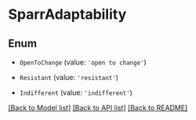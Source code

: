 # SparrAdaptability


## Enum

* `OpenToChange` (value: `'open to change'`)

* `Resistant` (value: `'resistant'`)

* `Indifferent` (value: `'indifferent'`)

[[Back to Model list]](../README.md#documentation-for-models) [[Back to API list]](../README.md#documentation-for-api-endpoints) [[Back to README]](../README.md)
